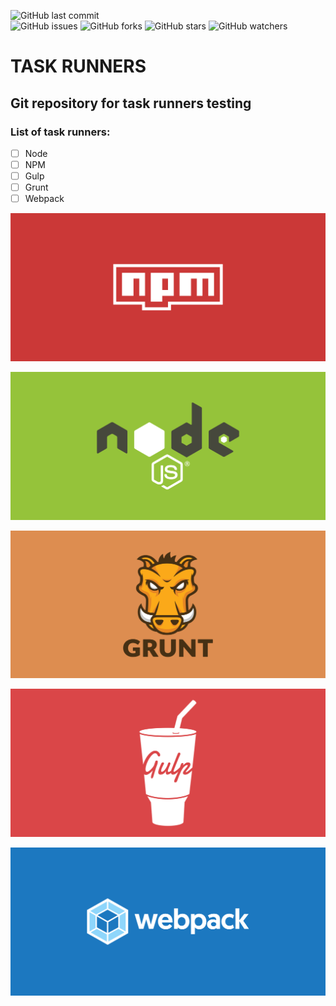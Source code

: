 ![GitHub last commit](https://img.shields.io/github/last-commit/beatrizsmerino/task-runners)   
![GitHub issues](https://img.shields.io/github/issues/beatrizsmerino/task-runners)
![GitHub forks](https://img.shields.io/github/forks/beatrizsmerino/task-runners)
![GitHub stars](https://img.shields.io/github/stars/beatrizsmerino/task-runners)
![GitHub watchers](https://img.shields.io/github/watchers/beatrizsmerino/task-runners)

# TASK RUNNERS

## Git repository for task runners testing

### List of task runners:

-   [ ] Node
-   [ ] NPM
-   [ ] Gulp
-   [ ] Grunt
-   [ ] Webpack

![Image of npm](doc/assets/npm/cover-npm.svg)

![Image of node](doc/assets/node/cover-node.svg)

![Image of grunt](doc/assets/grunt/cover-grunt.svg)

![Image of gulp](doc/assets/gulp/cover-gulp.svg)

![Image of webpack](doc/assets/webpack/cover-webpack.svg)
